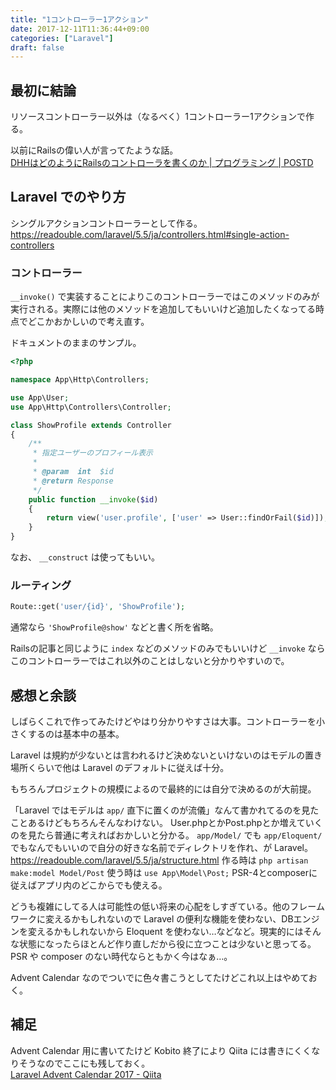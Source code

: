 ```yaml
---
title: "1コントローラー1アクション"
date: 2017-12-11T11:36:44+09:00
categories: ["Laravel"]
draft: false
---
```


## 最初に結論
リソースコントローラー以外は（なるべく）1コントローラー1アクションで作る。

以前にRailsの偉い人が言ってたような話。  
[DHHはどのようにRailsのコントローラを書くのか | プログラミング | POSTD](http://postd.cc/how-dhh-organizes-his-rails-controllers/)

## Laravel でのやり方

シングルアクションコントローラーとして作る。  
https://readouble.com/laravel/5.5/ja/controllers.html#single-action-controllers

### コントローラー
`__invoke()` で実装することによりこのコントローラーではこのメソッドのみが実行される。実際には他のメソッドを追加してもいいけど追加したくなってる時点でどこかおかしいので考え直す。

ドキュメントのままのサンプル。

```php
<?php

namespace App\Http\Controllers;

use App\User;
use App\Http\Controllers\Controller;

class ShowProfile extends Controller
{
    /**
     * 指定ユーザーのプロフィール表示
     *
     * @param  int  $id
     * @return Response
     */
    public function __invoke($id)
    {
        return view('user.profile', ['user' => User::findOrFail($id)]);
    }
}
```

なお、 `__construct` は使ってもいい。

### ルーティング
```php
Route::get('user/{id}', 'ShowProfile');
```

通常なら `'ShowProfile@show'` などと書く所を省略。

Railsの記事と同じように `index` などのメソッドのみでもいいけど `__invoke` ならこのコントローラーではこれ以外のことはしないと分かりやすいので。

## 感想と余談
しばらくこれで作ってみたけどやはり分かりやすさは大事。コントローラーを小さくするのは基本中の基本。

Laravel は規約が少ないとは言われるけど決めないといけないのはモデルの置き場所くらいで他は Laravel のデフォルトに従えば十分。

もちろんプロジェクトの規模によるので最終的には自分で決めるのが大前提。

「Laravel ではモデルは `app/` 直下に置くのが流儀」なんて書かれてるのを見たことあるけどもちろんそんなわけない。
User.phpとかPost.phpとか増えていくのを見たら普通に考えればおかしいと分かる。
`app/Model/` でも `app/Eloquent/` でもなんでもいいので自分の好きな名前でディレクトリを作れ、が Laravel。
https://readouble.com/laravel/5.5/ja/structure.html
作る時は `php artisan make:model Model/Post`
使う時は `use App\Model\Post;`
PSR-4とcomposerに従えばアプリ内のどこからでも使える。

どうも複雑にしてる人は可能性の低い将来の心配をしすぎている。他のフレームワークに変えるかもしれないので Laravel の便利な機能を使わない、DBエンジンを変えるかもしれないから Eloquent を使わない…などなど。現実的にはそんな状態になったらほとんど作り直しだから役に立つことは少ないと思ってる。PSR や composer のない時代ならともかく今はなぁ…。

Advent Calendar なのでついでに色々書こうとしてたけどこれ以上はやめておく。

## 補足
Advent Calendar 用に書いてたけど Kobito 終了により Qiita には書きにくくなりそうなのでここにも残しておく。  
[Laravel Advent Calendar 2017 - Qiita](https://qiita.com/advent-calendar/2017/laravel)
